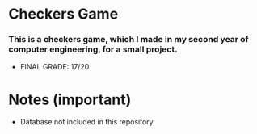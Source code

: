 # Checkers Game

### This is a checkers game, which I made in my second year of computer engineering, for a small project.
- FINAL GRADE: 17/20


# Notes (important)

  - Database not included in this repository